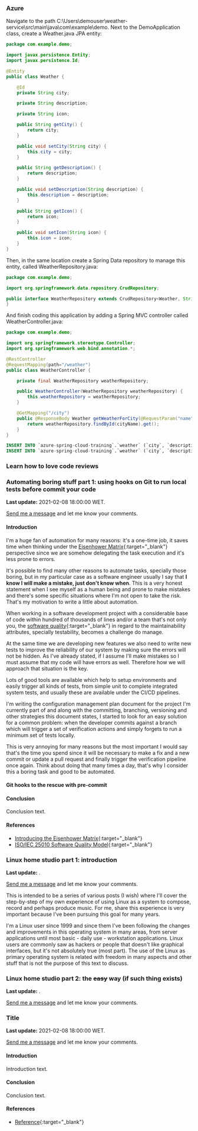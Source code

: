 ### Azure

Navigate to the path C:\Users\demouser\weather-service\src\main\java\com\example\demo.
Next to the DemoApplication class, create a Weather.java JPA entity:

```java
package com.example.demo;

import javax.persistence.Entity;
import javax.persistence.Id;

@Entity
public class Weather {

    @Id
    private String city;

    private String description;

    private String icon;

    public String getCity() {
        return city;
    }

    public void setCity(String city) {
        this.city = city;
    }

    public String getDescription() {
        return description;
    }

    public void setDescription(String description) {
        this.description = description;
    }

    public String getIcon() {
        return icon;
    }

    public void setIcon(String icon) {
        this.icon = icon;
    }
}
```

Then, in the same location create a Spring Data repository to manage this entity,
called WeatherRepository.java:

```java
package com.example.demo;

import org.springframework.data.repository.CrudRepository;

public interface WeatherRepository extends CrudRepository<Weather, String> {
}
```

And finish coding this application by adding a Spring MVC controller called WeatherController.java:

```java
package com.example.demo;

import org.springframework.stereotype.Controller;
import org.springframework.web.bind.annotation.*;

@RestController
@RequestMapping(path="/weather")
public class WeatherController {

    private final WeatherRepository weatherRepository;

    public WeatherController(WeatherRepository weatherRepository) {
        this.weatherRepository = weatherRepository;
    }

    @GetMapping("/city")
    public @ResponseBody Weather getWeatherForCity(@RequestParam("name") String cityName) {
        return weatherRepository.findById(cityName).get();
    }
}
```

```sql
INSERT INTO `azure-spring-cloud-training`.`weather` (`city`, `description`, `icon`) VALUES ('Paris, France', 'Very cloudy!', 'weather-fog');
INSERT INTO `azure-spring-cloud-training`.`weather` (`city`, `description`, `icon`) VALUES ('London, UK', 'Quite cloudy', 'weather-pouring');
```

### Learn how to love code reviews

### Automating boring stuff part 1: using hooks on Git to run local tests before commit your code

**Last update:** 2021-02-08 18:00:00 WET.

[Send me a message](mailto:desconstruindo@furansa.me?subject=Comments%20on%20article%20Automating%20boring%20stuff%20part%201) and let me know your comments.

#### Introduction

I'm a huge fan of automation for many reasons: it's a one-time job, it saves time when thinking under the [Eisenhower Matrix](https://www.eisenhower.me/eisenhower-matrix){:target="_blank"} perspective since we are somehow delegating the task execution and it's less prone to errors.

It's possible to find many other reasons to automate tasks, specially those boring, but in my particular case as a software engineer usually I say that **I know I will make a mistake, just don't know when**. This is a very honest statement when I see myself as a human being and prone to make mistakes and there's some specific situations where I'm not open to take the risk. That's my motivation to write a little about automation.

When working in a software development project with a considerable base of code within hundred of thousands of lines and/or a team that's not only you, the [software quality](https://blog.codacy.com/iso-25010-software-quality-model){:target="_blank"} in regard to the maintainability attributes, specially testability, becomes a challenge do manage.

At the same time we are developing new features we also need to write new tests to improve the reliability of our system by making sure the errors will not be hidden. As I've already stated, if I assume I'll make mistakes so I must assume that my code will have errors as well. Therefore how we will approach that situation is the key.

Lots of good tools are available which help to setup environments and easily trigger all kinds of tests, from simple unit to complete integrated system tests, and usually these are available under the CI/CD pipelines.

I'm writing the configuration management plan document for the project I'm currently part of and along with the committing, branching, versioning and other strategies this document states, I started to look for an easy solution for a common problem: when the developer commits against a branch which will trigger a set of verification actions and simply forgets to run a minimum set of tests locally.

This is very annoying for many reasons but the most important I would say that's the time you spend since it will be necessary to make a fix and a new commit or update a pull request and finally trigger the verification pipeline once again. Think about doing that many times a day, that's why I consider this a boring task and good to be automated.

#### Git hooks to the rescue with pre-commit

#### Conclusion

Conclusion text.

#### References

* [Introducing the Eisenhower Matrix](https://www.eisenhower.me/eisenhower-matrix){:target="_blank"}
* [ISO/IEC 25010 Software Quality Model](https://blog.codacy.com/iso-25010-software-quality-model){:target="_blank"}

### Linux home studio part 1: introduction

**Last update:** .

[Send me a message](mailto:desconstruindo@furansa.me?subject=Comments%20on%20article%20Linux%20home%20studio%20part%201%20introduction) and let me know your comments.

This is intended to be a series of various posts (I wish) where I'll cover the step-by-step of my own experience of using Linux as a system to compose, record and perhaps produce music. For me, share this experience is very important because I've been pursuing this goal for many years.

I'm a Linux user since 1999 and since them I've been following the changes and improvements in this operating system in many areas, from server applications until most basic - daily use - workstation applications. Linux users are commonly saw as hackers or people that doesn't like graphical interfaces, but it's not absolutely true (most part). The use of the Linux as primary operating system is related with freedom in many aspects and other stuff that is not the purpose of this text to discuss.

### Linux home studio part 2: the ~~easy~~ way (if such thing exists)

**Last update:** .

[Send me a message](mailto:desconstruindo@furansa.me?subject=Comments%20on%20article%20Linux%20home%20studio%20part%202%20the%20easy%20way) and let me know your comments.

### Title

**Last update:** 2021-02-08 18:00:00 WET.

[Send me a message](mailto:desconstruindo@furansa.me?subject=Comments%20on%20article%20Title) and let me know your comments.

#### Introduction

Introduction text.

#### Conclusion

Conclusion text.

#### References

* [Reference](http://desconstruindo.eng.br){:target="_blank"}
